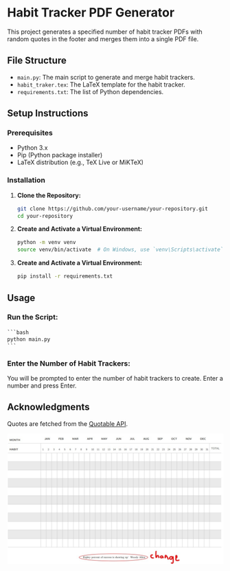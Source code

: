 # Habit Tracker PDF Generator

This project generates a specified number of habit tracker PDFs with random quotes in the footer and merges them into a single PDF file.

## File Structure

- `main.py`: The main script to generate and merge habit trackers.
- `habit_traker.tex`: The LaTeX template for the habit tracker.
- `requirements.txt`: The list of Python dependencies.

## Setup Instructions

### Prerequisites

- Python 3.x
- Pip (Python package installer)
- LaTeX distribution (e.g., TeX Live or MiKTeX)

### Installation

1. **Clone the Repository:**

   ```bash
   git clone https://github.com/your-username/your-repository.git
   cd your-repository
   ```

2. **Create and Activate a Virtual Environment:**

    ```bash
    python -m venv venv
    source venv/bin/activate  # On Windows, use `venv\Scripts\activate`
    ```

3. **Create and Activate a Virtual Environment:**

    ```bash
    pip install -r requirements.txt
    ```

## Usage

### Run the Script:

    ```bash
    python main.py
    ```

### Enter the Number of Habit Trackers:

You will be prompted to enter the number of habit trackers to create. Enter a number and press Enter.

## Acknowledgments

Quotes are fetched from the [Quotable API](https://quotable.io).

![](./images/habit_tracker_template.jpg)